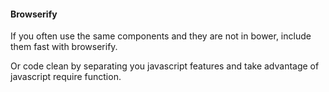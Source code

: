 #### Browserify

If you often use the same components and they are not in bower, include them fast with browserify.

Or code clean by separating you javascript features and take advantage of javascript require function.
                